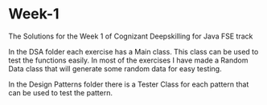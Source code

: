 # Week-1
The Solutions for the Week 1 of Cognizant Deepskilling for Java FSE track

In the DSA folder each exercise has a Main class. This class can be used to test the functions easily. In most of the exercises I have made a Random Data class that will generate some random data for easy testing.

In the Design Patterns folder there is a Tester Class for each pattern that can be used to test the pattern.